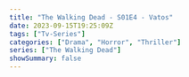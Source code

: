 ```yaml
---
title: "The Walking Dead - S01E4 - Vatos"
date: 2023-09-15T19:25:09Z
tags: ["Tv-Series"]
categories: ["Drama", "Horror", "Thriller"]
series: ["The Walking Dead"]
showSummary: false
---
```


  <mux-player stream-type="on-demand"
  src="https://kp3d-my.sharepoint.com/personal/ryoo_kp3d_onmicrosoft_com/_layouts/15/download.aspx?share=EShs_9sMdQZAiZpzjXrwQq0BvScE4qkjX5Rc6SBM1PprtQ" metadata-video-title="The Walking Dead - S01E4 - Vatos" prefer-playback="mse" controls>
  </mux-player>
  
  
  <script src="https://cdn.jsdelivr.net/npm/@mux/mux-player"></script>
  
   <script id="HE5d54ZjwsQ6m75XG02Fl1Vbbw6Qe02Wc1ecJb01MLRYpw" type="application/ld+json">
 {
  "@context": "https://schema.org/",
  "@type": "VideoObject",
  "name": "The Walking Dead - S01E4 - Vatos",
  "contentUrl": "https://stream.mux.com/HE5d54ZjwsQ6m75XG02Fl1Vbbw6Qe02Wc1ecJb01MLRYpw.m3u8?quality=auto",
  "thumbnailUrl": "https://www.themoviedb.org/t/p/original/eUMwG5vXg4ovEUvXLAFgrr4bQvp.jpg?width=314&fit_mode=preserve&time=25",
  "uploadDate": "2023-09-15T19:25:09Z",
}

</script>

